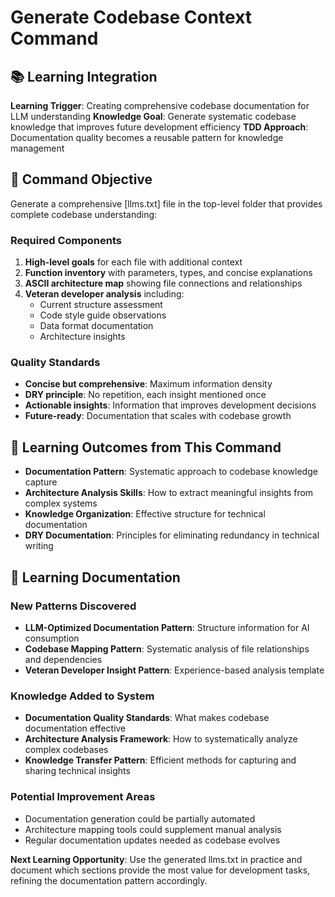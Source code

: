 # Generate Codebase Context Command

## 📚 Learning Integration
**Learning Trigger**: Creating comprehensive codebase documentation for LLM understanding
**Knowledge Goal**: Generate systematic codebase knowledge that improves future development efficiency
**TDD Approach**: Documentation quality becomes a reusable pattern for knowledge management

## 🎯 Command Objective

Generate a comprehensive [llms.txt] file in the top-level folder that provides complete codebase understanding:

### Required Components
1. **High-level goals** for each file with additional context
2. **Function inventory** with parameters, types, and concise explanations  
3. **ASCII architecture map** showing file connections and relationships
4. **Veteran developer analysis** including:
   - Current structure assessment
   - Code style guide observations
   - Data format documentation
   - Architecture insights

### Quality Standards
- **Concise but comprehensive**: Maximum information density
- **DRY principle**: No repetition, each insight mentioned once
- **Actionable insights**: Information that improves development decisions
- **Future-ready**: Documentation that scales with codebase growth

## 🎯 Learning Outcomes from This Command
- **Documentation Pattern**: Systematic approach to codebase knowledge capture
- **Architecture Analysis Skills**: How to extract meaningful insights from complex systems
- **Knowledge Organization**: Effective structure for technical documentation
- **DRY Documentation**: Principles for eliminating redundancy in technical writing

## 📝 Learning Documentation

### New Patterns Discovered
- **LLM-Optimized Documentation Pattern**: Structure information for AI consumption
- **Codebase Mapping Pattern**: Systematic analysis of file relationships and dependencies
- **Veteran Developer Insight Pattern**: Experience-based analysis template

### Knowledge Added to System
- **Documentation Quality Standards**: What makes codebase documentation effective
- **Architecture Analysis Framework**: How to systematically analyze complex codebases  
- **Knowledge Transfer Pattern**: Efficient methods for capturing and sharing technical insights

### Potential Improvement Areas
- Documentation generation could be partially automated
- Architecture mapping tools could supplement manual analysis
- Regular documentation updates needed as codebase evolves

**Next Learning Opportunity**: Use the generated llms.txt in practice and document which sections provide the most value for development tasks, refining the documentation pattern accordingly.